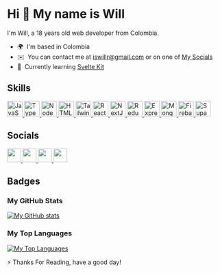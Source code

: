 # Hi 👋 My name is Will

I'm Will, a 18 years old web developer from Colombia.

- 🌍  I'm based in Colombia
- ✉️  You can contact me at [iswillr@gmail.com](mailto:iswillr@gmail.com) or on one of [My Socials](#socials)
- 🧠  Currently learning [Svelte Kit](https://kit.svelte.dev)
  <!-- - 🚀  I'm currently working on [nothing](https://no.thing) -->
  <!-- - 🖥️  See my portfolio at [my page](https://iswilljr.dev) -->

## Skills

<a href="https://developer.mozilla.org/en-US/docs/Web/JavaScript" target="_blank" rel="noreferrer">
  <img src="https://raw.githubusercontent.com/danielcranney/readme-generator/main/public/icons/skills/javascript-colored.svg" width="36" height="36" alt="JavaScript" />
</a>
<a href="https://www.typescriptlang.org/" target="_blank" rel="noreferrer">
  <img src="https://raw.githubusercontent.com/danielcranney/readme-generator/main/public/icons/skills/typescript-colored.svg" width="36" height="36" alt="TypeScript" />
</a>
<a href="https://nodejs.org/en/" target="_blank" rel="noreferrer">
  <img src="https://raw.githubusercontent.com/danielcranney/readme-generator/main/public/icons/skills/nodejs-colored.svg" width="36" height="36" alt="NodeJS" />
</a>
<a href="https://developer.mozilla.org/en-US/docs/Glossary/HTML5" target="_blank" rel="noreferrer">
  <img src="https://raw.githubusercontent.com/danielcranney/readme-generator/main/public/icons/skills/html5-colored.svg" width="36" height="36" alt="HTML5" />
</a>
<a href="https://tailwindcss.com/" target="_blank" rel="noreferrer">
  <img src="https://raw.githubusercontent.com/danielcranney/readme-generator/main/public/icons/skills/tailwindcss-colored.svg" width="36" height="36" alt="TailwindCSS" />
</a>
<a href="https://reactjs.org/" target="_blank" rel="noreferrer">
  <img src="https://raw.githubusercontent.com/danielcranney/readme-generator/main/public/icons/skills/react-colored.svg" width="36" height="36" alt="React" />
</a>
<a href="https://nextjs.org/docs" target="_blank" rel="noreferrer">
  <img src="https://raw.githubusercontent.com/danielcranney/readme-generator/main/public/icons/skills/nextjs-colored-dark.svg" width="36" height="36" alt="NextJs" />
</a>
<a href="https://redux.js.org/" target="_blank" rel="noreferrer">
  <img src="https://raw.githubusercontent.com/danielcranney/readme-generator/main/public/icons/skills/redux-colored.svg" width="36" height="36" alt="Redux" />
</a>
<a href="https://expressjs.com/" target="_blank" rel="noreferrer">
  <img src="https://raw.githubusercontent.com/danielcranney/readme-generator/main/public/icons/skills/express-colored-dark.svg" width="36" height="36" alt="Express" />
</a>
<a href="https://www.mongodb.com/" target="_blank" rel="noreferrer">
  <img src="https://raw.githubusercontent.com/danielcranney/readme-generator/main/public/icons/skills/mongodb-colored.svg" width="36" height="36" alt="MongoDB" />
</a>
<a href="https://firebase.google.com/" target="_blank" rel="noreferrer">
  <img src="https://raw.githubusercontent.com/danielcranney/readme-generator/main/public/icons/skills/firebase-colored.svg" width="36" height="36" alt="Firebase" />
</a>
<a href="https://supabase.io/" target="_blank" rel="noreferrer">
  <img src="https://raw.githubusercontent.com/danielcranney/readme-generator/main/public/icons/skills/supabase-colored.svg" width="36" height="36" alt="Supabase" />
</a>

## Socials

<a href="https://codesandbox.io/u/iswilljr" target="_blank" rel="noreferrer">
  <img src="https://raw.githubusercontent.com/danielcranney/readme-generator/main/public/icons/socials/codesandbox-dark.svg" width="32" height="32" />
</a>
<a href="https://stackblitz.com/@iswilljr" target="_blank" rel="noreferrer">
  <img src="https://c.staticblitz.com/assets/favicon-editor-675989317f34707a17fe9d649da3609d70f6f8abc9546445389238ddd570a1d4.png" width="32" height="32" />
</a>
<a href="https://www.github.com/iswilljr" target="_blank" rel="noreferrer">
  <img src="https://raw.githubusercontent.com/danielcranney/readme-generator/main/public/icons/socials/github-dark.svg" width="32" height="32" />
</a>
<a href="https://www.stackoverflow.com/users/18870886/iswilljr" target="_blank" rel="noreferrer">
</a>
<a href="https://www.twitter.com/iswilljr" target="_blank" rel="noreferrer">
  <img src="https://raw.githubusercontent.com/danielcranney/readme-generator/main/public/icons/socials/twitter.svg" width="32" height="32" />
</a>

## Badges

### My GitHub Stats

[![My GitHub stats](https://github-readme-stats.vercel.app/api?username=iswilljr&show_icons=true&count_private=true&show_icons=true&hide_border=true&theme=github_dark)](http://www.github.com/iswilljr)

### My Top Languages

[![My Top Languages](https://github-readme-stats.vercel.app/api/top-langs/?username=iswilljr&langs_count=10&hide_border=true&locale=en&custom_title=Top%20%Languages&layout=compact&theme=github_dark)](http://www.github.com/iswilljr)

⚡ Thanks For Reading, have a good day!
